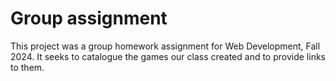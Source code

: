 # Group assignment

This project was a group homework assignment for Web Development, Fall 2024. It seeks to catalogue the games our class created and to provide links to them.
